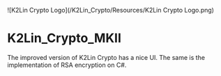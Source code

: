 ![K2Lin Crypto Logo](/K2Lin_Crypto/Resources/K2Lin Crypto Logo.png)
# K2Lin_Crypto_MKII
The improved version of K2Lin Crypto has a nice UI. The same is the implementation of RSA encryption on C#.
